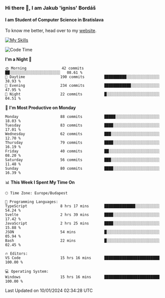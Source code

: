 ### Hi there 👋, I am Jakub 'igniss' Bordáš

#### I am Student of Computer Science in Bratislava
To know me better, head over to my [website](https://bordas.sk).

[![My Skills](https://skillicons.dev/icons?i=js,html,css,figma,svelte,java,kotlin,python,postgresql,typescript,nest,nodejs)](https://bordas.sk)


<!--START_SECTION:waka-->
![Code Time](http://img.shields.io/badge/Code%20Time-1%2C337%20hrs%2038%20mins-blue)

**I'm a Night 🦉** 

```text
🌞 Morning                42 commits          ██░░░░░░░░░░░░░░░░░░░░░░░   08.61 % 
🌆 Daytime                190 commits         ██████████░░░░░░░░░░░░░░░   38.93 % 
🌃 Evening                234 commits         ████████████░░░░░░░░░░░░░   47.95 % 
🌙 Night                  22 commits          █░░░░░░░░░░░░░░░░░░░░░░░░   04.51 % 
```
📅 **I'm Most Productive on Monday** 

```text
Monday                   88 commits          █████░░░░░░░░░░░░░░░░░░░░   18.03 % 
Tuesday                  83 commits          ████░░░░░░░░░░░░░░░░░░░░░   17.01 % 
Wednesday                62 commits          ███░░░░░░░░░░░░░░░░░░░░░░   12.70 % 
Thursday                 79 commits          ████░░░░░░░░░░░░░░░░░░░░░   16.19 % 
Friday                   40 commits          ██░░░░░░░░░░░░░░░░░░░░░░░   08.20 % 
Saturday                 56 commits          ███░░░░░░░░░░░░░░░░░░░░░░   11.48 % 
Sunday                   80 commits          ████░░░░░░░░░░░░░░░░░░░░░   16.39 % 
```


📊 **This Week I Spent My Time On** 

```text
🕑︎ Time Zone: Europe/Budapest

💬 Programming Languages: 
TypeScript               8 hrs 17 mins       ██████████████░░░░░░░░░░░   54.24 % 
Svelte                   2 hrs 39 mins       ████░░░░░░░░░░░░░░░░░░░░░   17.42 % 
JavaScript               2 hrs 25 mins       ████░░░░░░░░░░░░░░░░░░░░░   15.88 % 
JSON                     54 mins             █░░░░░░░░░░░░░░░░░░░░░░░░   05.94 % 
Bash                     22 mins             █░░░░░░░░░░░░░░░░░░░░░░░░   02.45 % 

🔥 Editors: 
VS Code                  15 hrs 16 mins      █████████████████████████   100.00 % 

💻 Operating System: 
Windows                  15 hrs 16 mins      █████████████████████████   100.00 % 
```


 Last Updated on 10/01/2024 02:34:28 UTC
<!--END_SECTION:waka-->
